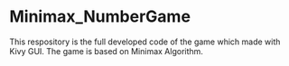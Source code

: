 # Minimax_NumberGame
This respository is the full developed code of the game which made with Kivy GUI. The game is based on Minimax Algorithm.
